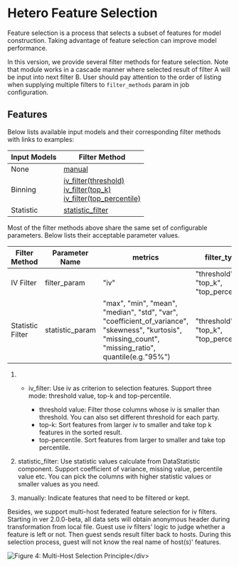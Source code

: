 # Hetero Feature Selection

Feature selection is a process that selects a subset of features for
model construction. Taking advantage of feature selection can improve
model performance.

In this version, we provide several filter methods for feature
selection. Note that module works in a cascade manner where
selected result of filter A will be input into next filter B.
User should pay attention to the order of listing when
supplying multiple filters to `filter_methods` param in job configuration.

## Features

Below lists available input models and their corresponding filter methods with links to examples:

| Input Models      | Filter Method                                                                                                                                                                                  	                                                                                                                                                            |
|-------------------|-------------------------------------------------------------------------------------------------------------------------------------------------------------------------------------------------------------------------------------------------------------------------------------------------------------------------------------------------------------|
| None            	 | [manual](../../../examples/pipeline/hetero_feature_selection/test_feature_selection_manual.py)                                                                                                                                             	                                                                                                                |
| Binning         	 | [iv_filter(threshold)](../../../examples/pipeline/hetero_feature_selection/test_feature_selection_binning.py) <br> [iv_filter(top_k)](../../../examples/pipeline/hetero_feature_selection/test_feature_selection_multi_model.py) <br> [iv_filter(top_percentile)](../../../examples/pipeline/hetero_feature_selection/test_feature_selection_multi_host.py) |
| Statistic       	 | [statistic_filter](../../../examples/pipeline/hetero_feature_selection/test_feature_selection_statistics.py)                                                                                                                                                                                                                                                |

Most of the filter methods above share the same set of configurable parameters.
Below lists their acceptable parameter values.

| Filter Method                     	 | Parameter Name  	 | metrics                                                                                                                                                | filter_type                            	 | take_high  	 |
|-------------------------------------|-------------------|--------------------------------------------------------------------------------------------------------------------------------------------------------|------------------------------------------|--------------|
| IV Filter                         	 | filter_param    	 | "iv"                                                                                                                                                   | "threshold", "top_k", "top_percentile" 	 | True       	 |
| Statistic Filter                  	 | statistic_param 	 | "max", "min", "mean", "median", "std", "var", "coefficient_of_variance", "skewness", "kurtosis", "missing_count", "missing_ratio", quantile(e.g."95%") | "threshold", "top_k", "top_percentile" 	 | True/False 	 |

1.
    - iv\_filter: Use iv as criterion to selection features. Support
      three mode: threshold value, top-k and top-percentile.

        - threshold value: Filter those columns whose iv is smaller
          than threshold. You can also set different threshold for
          each party.
        - top-k: Sort features from larger iv to smaller and take top
          k features in the sorted result.
        - top-percentile. Sort features from larger to smaller and
          take top percentile.

2. statistic\_filter: Use statistic values calculate from DataStatistic
   component. Support coefficient of variance, missing value,
   percentile value etc. You can pick the columns with higher statistic
   values or smaller values as you need.

3. manually: Indicate features that need to be filtered or kept.

Besides, we support multi-host federated feature selection for iv
filters. Starting in ver 2.0.0-beta, all data sets will obtain anonymous header
during transformation from local file. Guest use iv filters' logic to judge
whether a feature is left or not. Then guest sends result filter back to hosts.
During this selection process, guest will not know the real name of host(s)' features.

![Figure 4: Multi-Host Selection
Principle\</div\>](../../images/multi_host_selection.png)